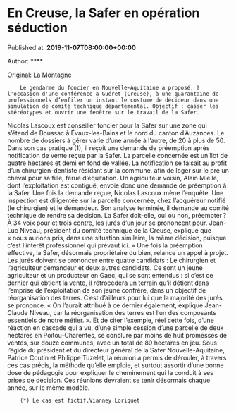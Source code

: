 
# En Creuse, la Safer en opération séduction

Published at: **2019-11-07T08:00:00+00:00**

Author: ****

Original: [La Montagne](https://www.lamontagne.fr/gueret-23000/actualites/en-creuse-la-safer-en-operation-seduction_13679125/)


        Le gendarme du foncier en Nouvelle-Aquitaine a proposé, à l'occasion d'une conférence à Guéret (Creuse), à une quarantaine de professionnels d’enfiler un instant le costume de décideur dans une simulation de comité technique départemental. Objectif : casser les stéréotypes et ouvrir une fenêtre sur le travail de la Safer.
      
Nicolas Lascoux est conseiller foncier pour la Safer sur une zone qui s’étend de Boussac à Évaux-les-Bains et le nord du canton d’Auzances. Le nombre de dossiers à gérer varie d’une année à l’autre, de 20 à plus de 50.
Dans son cas pratique (1), il reçoit une demande de préemption après notification de vente reçue par la Safer. La parcelle concernée est un îlot de quatre hectares et demi en fond de vallée.
La notification se faisait au profit d’un chirurgien-dentiste résidant sur la commune, afin de loger sur le pré un cheval pour sa fille, férue d’équitation. Un agriculteur voisin, Alain Mielle, dont l’exploitation est contiguë, envoie donc une demande de préemption à la Safer.
Une fois la demande reçue, Nicolas Lascoux mène l’enquête. Une inspection est diligentée sur la parcelle concernée, chez l’acquéreur notifié (le chirurgien) et le demandeur. Son analyse terminée, il demande au comité technique de rendre sa décision. La Safer doit-elle, oui ou non, préempter ? À 34 voix pour et trois contre, les jurés d’un jour se prononcent pour. Jean-Luc Niveau, président du comité technique de la Creuse, explique que « nous aurions pris, dans une situation similaire, la même décision, puisque c’est l’intérêt professionnel qui prévaut ici. »
Une fois la préemption effective, la Safer, désormais propriétaire du bien, relance un appel à projet. Les jurés doivent se prononcer entre quatre candidats : Le chirurgien et l’agriculteur demandeur et deux autres candidats. Ce sont un jeune agriculteur et un producteur en Gaec, qui se sont entendus : si c’est ce dernier qui obtient la vente, il rétrocédera un terrain qu’il détient dans l’emprise de l’exploitation de son jeune confrère, dans un objectif de réorganisation des terres. C’est d’ailleurs pour lui que la majorité des jurés se prononce. « On l’aurait attribué à ce dernier également, explique Jean-Claude Niveau, car la réorganisation des terres est l’un des composants essentiels de notre métier. ».
Et de citer l’exemple, réel cette fois, d’une réaction en cascade qui a vu, d’une simple cession d’une parcelle de deux hectares en Poitou-Charentes, se conclure par moins de huit promesses de ventes, sur douze communes, avec un total de 89 hectares en jeu.
Sous l’égide du président et du directeur général de la Safer Nouvelle-Aquitaine, Patrice Coutin et Philippe Tuzelet, la réunion a permis de dérouler, à travers ces cas précis, la méthode qu’elle emploie, et surtout assortir d’une bonne dose de pédagogie pour expliquer le cheminement qui la conduit à ses prises de décision. Ces réunions devraient se tenir désormais chaque année, sur le même modèle.

        (*) Le cas est fictif.Vianney Loriquet
      
